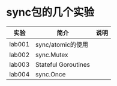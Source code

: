 # sync包的几个实验

|实验|简介|说明|
|---|---|---|
|lab001|sync/atomic的使用| |
|lab002|sync.Mutex| |
|lab003|Stateful Goroutines| |
|lab004|sync.Once| |